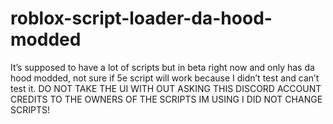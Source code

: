 # roblox-script-loader-da-hood-modded
It’s supposed to have a lot of scripts but in beta right now and only has da hood modded, not sure if 5e script will work because I didn’t test and can’t test it. DO NOT TAKE THE UI WITH OUT ASKING THIS DISCORD ACCOUNT CREDITS TO THE OWNERS OF THE SCRIPTS IM USING I DID NOT CHANGE SCRIPTS!
